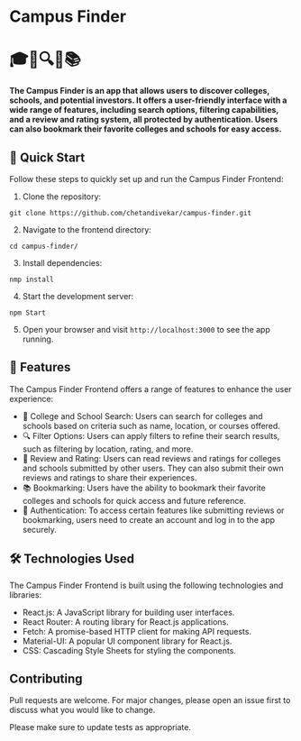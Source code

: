 # Campus Finder

# 🎓🏫🔍🌟📚

**The Campus Finder is an app that allows users to discover colleges, schools, and potential investors. It offers a user-friendly interface with a wide range of features, including search options, filtering capabilities, and a review and rating system, all protected by authentication. Users can also bookmark their favorite colleges and schools for easy access.**

## 🚀 Quick Start

Follow these steps to quickly set up and run the Campus Finder Frontend:
1. Clone the repository:   
```
git clone https://github.com/chetandivekar/campus-finder.git
```
2. Navigate to the frontend directory:
```
cd campus-finder/
```
3. Install dependencies:
```
nmp install
```
4. Start the development server:
```
npm Start
```
5. Open your browser and visit `http://localhost:3000` to see the app running.

## 🧰 Features
The Campus Finder Frontend offers a range of features to enhance the user experience:
- 🏫 College and School Search: Users can search for colleges and schools based on criteria such as name, location, or courses offered.
- 🔍 Filter Options: Users can apply filters to refine their search results, such as filtering by location, rating, and more.
- 🌟 Review and Rating: Users can read reviews and ratings for colleges and schools submitted by other users. They can also submit their own reviews and ratings to share their experiences.
- 📚 Bookmarking: Users have the ability to bookmark their favorite colleges and schools for quick access and future reference.
- 🔐 Authentication: To access certain features like submitting reviews or bookmarking, users need to create an account and log in to the app securely.

## 🛠️ Technologies Used

The Campus Finder Frontend is built using the following technologies and libraries:

- React.js: A JavaScript library for building user interfaces.
- React Router: A routing library for React.js applications.
- Fetch: A promise-based HTTP client for making API requests.
- Material-UI: A popular UI component library for React.js.
- CSS: Cascading Style Sheets for styling the components.

## Contributing

Pull requests are welcome. For major changes, please open an issue first
to discuss what you would like to change.

Please make sure to update tests as appropriate.
